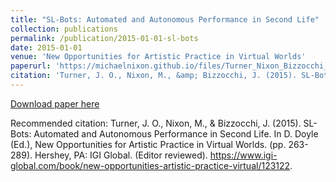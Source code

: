 ```yaml
---
title: "SL-Bots: Automated and Autonomous Performance in Second Life"
collection: publications
permalink: /publication/2015-01-01-sl-bots
date: 2015-01-01
venue: 'New Opportunities for Artistic Practice in Virtual Worlds'
paperurl: 'https://michaelnixon.github.io/files/Turner_Nixon_Bizzocchi__SL_Bots_Chapter_August_27_2014.pdf'
citation: 'Turner, J. O., Nixon, M., &amp; Bizzocchi, J. (2015). SL-Bots: Automated and Autonomous Performance in Second Life. In D. Doyle (Ed.), New Opportunities for Artistic Practice in Virtual Worlds. (pp. 263-289). Hershey, PA: IGI Global. (Editor reviewed). https://www.igi-global.com/book/new-opportunities-artistic-practice-virtual/123122.'
---
```


<a href='https://michaelnixon.github.io/files/Turner_Nixon_Bizzocchi__SL_Bots_Chapter_August_27_2014.pdf'>Download paper here</a>

Recommended citation: Turner, J. O., Nixon, M., & Bizzocchi, J. (2015). SL-Bots: Automated and Autonomous Performance in Second Life. In D. Doyle (Ed.), New Opportunities for Artistic Practice in Virtual Worlds. (pp. 263-289). Hershey, PA: IGI Global. (Editor reviewed). https://www.igi-global.com/book/new-opportunities-artistic-practice-virtual/123122.